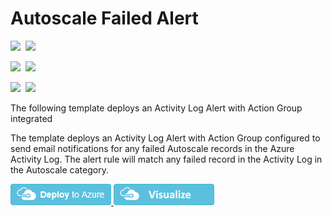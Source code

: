 # Autoscale Failed Alert

<IMG SRC="https://azbotstorage.blob.core.windows.net/badges/monitor-autoscale-failed-alert/PublicLastTestDate.svg" />&nbsp;
<IMG SRC="https://azbotstorage.blob.core.windows.net/badges/monitor-autoscale-failed-alert/PublicDeployment.svg" />&nbsp;

<IMG SRC="https://azbotstorage.blob.core.windows.net/badges/monitor-autoscale-failed-alert/FairfaxLastTestDate.svg" />&nbsp;
<IMG SRC="https://azbotstorage.blob.core.windows.net/badges/monitor-autoscale-failed-alert/FairfaxDeployment.svg" />&nbsp;

<IMG SRC="https://azbotstorage.blob.core.windows.net/badges/monitor-autoscale-failed-alert/BestPracticeResult.svg" />&nbsp;
<IMG SRC="https://azbotstorage.blob.core.windows.net/badges/monitor-autoscale-failed-alert/CredScanResult.svg" />&nbsp;

The following template deploys an Activity Log Alert with Action Group integrated

The template deploys an Activity Log Alert with Action Group configured to send email notifications for any failed Autoscale records in the Azure Activity Log. The alert rule will match any failed record in the Activity Log in the Autoscale category.

<a href="https://portal.azure.com/#create/Microsoft.Template/uri/https%3a%2f%2fraw.githubusercontent.com%2fAzure%2fazure-quickstart-templates%2fmaster%2fmonitor-autoscale-failed-alert%2fazuredeploy.json" target="_blank">
    <img src="https://raw.githubusercontent.com/Azure/azure-quickstart-templates/master/1-CONTRIBUTION-GUIDE/images/deploytoazure.png"/>
</a>
<a href="http://armviz.io/#/?load=https%3a%2f%2fraw.githubusercontent.com%2fAzure%2fazure-quickstart-templates%2fmaster%2fmonitor-autoscale-failed-alert%2fazuredeploy.json" target="_blank">
    <img src="https://raw.githubusercontent.com/Azure/azure-quickstart-templates/master/1-CONTRIBUTION-GUIDE/images/visualizebutton.png"/>
</a>
